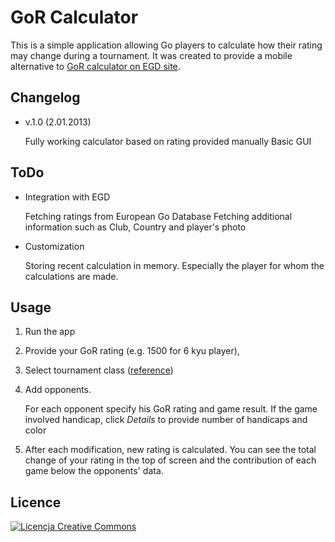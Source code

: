 # GoR Calculator #

This is a simple application allowing Go players to calculate how their rating may change during a tournament. It was created to provide a mobile alternative to [GoR calculator on EGD site](http://www.europeangodatabase.eu/EGD/gor_calculator.php).

## Changelog ##

* 	v.1.0 (2.01.2013)

	Fully working calculator based on rating provided manually
	Basic GUI

## ToDo ##

*	Integration with EGD

	Fetching ratings from European Go Database
	Fetching additional information such as Club, Country and player's photo
	
*	Customization

	Storing recent calculation in memory. Especially the player for whom the calculations are made.
	
## Usage ##

1. Run the app

2. Provide your GoR rating (e.g. 1500 for 6 kyu player),

3. Select tournament class ([reference](http://www.europeangodatabase.eu/EGD/EGF_rating_system.php#CLASS))

4. Add opponents.

	For each opponent specify his GoR rating and game result. If the game involved handicap, click *Details* to provide number of handicaps and color
	
5. After each modification, new rating is calculated. You can see the total change of your rating in the top of screen and the contribution of each game below the opponents' data.   
	
## Licence ##
	
<a rel="license" href="http://creativecommons.org/licenses/by-nc-sa/3.0/deed.pl"><img alt="Licencja Creative Commons" style="border-width:0" src="http://i.creativecommons.org/l/by-nc-sa/3.0/88x31.png" /></a>